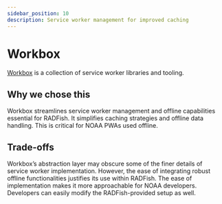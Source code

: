 ```yaml
---
sidebar_position: 10
description: Service worker management for improved caching
---
```


# Workbox
[Workbox](https://developer.chrome.com/docs/workbox) is a collection of service worker libraries and tooling.

## Why we chose this
Workbox streamlines service worker management and offline capabilities essential for RADFish. It simplifies caching strategies and offline data handling. This is critical for NOAA PWAs used offline.

## Trade-offs
Workbox’s abstraction layer may obscure some of the finer details of service worker implementation. However, the ease of integrating robust offline functionalities justifies its use within RADFish. The ease of implementation makes it more approachable for NOAA developers. Developers can easily modify the RADFish-provided setup as well.
